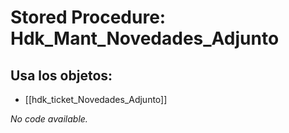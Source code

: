 # Stored Procedure: Hdk_Mant_Novedades_Adjunto

## Usa los objetos:
- [[hdk_ticket_Novedades_Adjunto]]

*No code available.*

